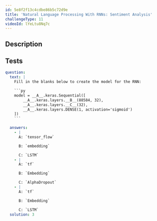 ```yaml
---
id: 5e8f2f13c4cdbe86b5c72d9e
title: 'Natural Language Processing With RNNs: Sentiment Analysis'
challengeType: 11
videoId: lYeLtu8Nq7c
---
```


## Description

<section id='description'>

</section>

## Tests

<section id='tests'>

````yml
question:
  text: |
    Fill in the blanks below to create the model for the RNN:

    ```py
    model = __A__.keras.Sequential([
        __A__.keras.layers.__B__(88584, 32),
        __A__.keras.layers.__C__(32),
        __A__.keras.layers.DENSE(1, activation='sigmoid')
    ])
    ```

  answers:
    - |
      A: `tensor_flow`

      B: `embedding`

      C: `LSTM`
    - |
      A: `tf`

      B: `Embedding`

      C: `AlphaDropout`
    - |
      A: `tf`

      B: `Embedding`

      C: `LSTM`
  solution: 3
````

</section>

